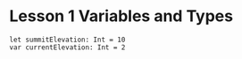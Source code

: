 # Lesson 1 Variables and Types



    let summitElevation: Int = 10
    var currentElevation: Int = 2
